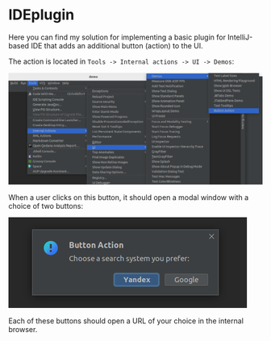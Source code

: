 # IDEplugin



Here you can find my solution for implementing a basic plugin for IntelliJ-based IDE that adds an additional button (action) to the UI.

 The action is located in `Tools -> Internal actions -> UI -> Demos`:

![location](./pics/location.png)



When a user clicks on this button, it should open a modal window with a choice of two buttons:

![window](./pics/window.png)



Each of these buttons should open a URL of your choice in the internal browser.

